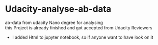 # Udacity-analyse-ab-data
ab-data from udacity Nano degree for analysing
<br>this Project is already finished and got accepted from Udacity Reviewers
- I added Html to jupyter notebook, so if anyone want to have look on it
